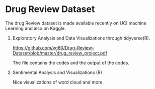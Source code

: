 # Drug Review Dataset

The drug Review dataset is made available recently on UCI machine Learning and also on Kaggle.

1) Exploratory Analysis and Data Visualizations through tidyverse(R). 

    https://github.com/vg80/Drug-Review-Dataset/blob/master/drug_review_project.pdf

    The file contains the codes and the output of the codes. 

2) Sentimental Analysis and Visualizations (R)

    Nice visualizations of word cloud and more. 
